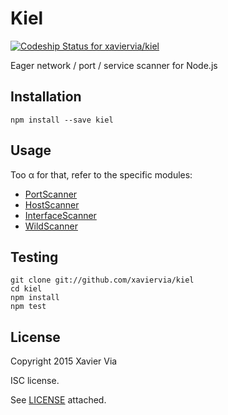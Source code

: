 Kiel
====

[ ![Codeship Status for xaviervia/kiel](https://codeship.com/projects/9a430a70-de54-0132-dcb9-72308c200ea3/status?branch=master)](https://codeship.com/projects/80393)

Eager network / port / service scanner for Node.js

Installation
------------

```
npm install --save kiel
```

Usage
-----

Too α for that, refer to the specific modules:

- [PortScanner](src/port-scanner.md)
- [HostScanner](src/host-scanner.md)
- [InterfaceScanner](src/interface-scanner.md)
- [WildScanner](src/wild-scanner.md)

Testing
-------

```
git clone git://github.com/xaviervia/kiel
cd kiel
npm install
npm test
```

License
-------

Copyright 2015 Xavier Via

ISC license.

See [LICENSE](LICENSE) attached.
